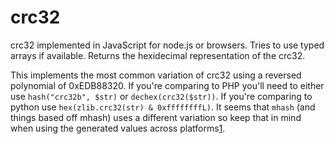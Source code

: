 # crc32 #

crc32 implemented in JavaScript for node.js or browsers. Tries to use typed arrays if available. Returns the
hexidecimal representation of the crc32.

This implements the most common variation of crc32 using a reversed polynomial of 0xEDB88320. If you're comparing
to PHP you'll need to either use `hash("crc32b", $str)` or `dechex(crc32($str))`.  If you're comparing to python
use `hex(zlib.crc32(str) & 0xffffffffL)`. It seems that `mhash` (and things based off mhash) uses a different
variation so keep that in mind when using the generated values across platforms[1].

[1]: https://github.com/Sembiance/mhash/issues/1
